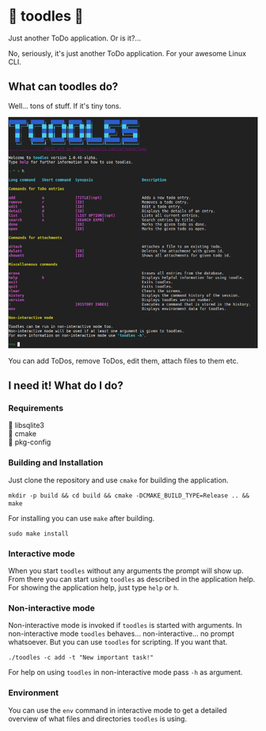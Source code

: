 # &#129412; toodles &#129412;

Just another ToDo application. Or is it?...

No, seriously, it's just another ToDo application. For your awesome Linux CLI.

## What can toodles do?

Well... tons of stuff. If it's tiny tons.

![](assets/readme_help_screenshot.png)

You can add ToDos, remove ToDos, edit them, attach files to them etc.

## I need it! What do I do?

### Requirements

&#129412; libsqlite3    
&#129412; cmake     
&#129412; pkg-config

### Building and Installation

Just clone the repository and use `cmake` for building the application.

```
mkdir -p build && cd build && cmake -DCMAKE_BUILD_TYPE=Release .. && make
```

For installing you can use `make` after building.

```
sudo make install
```

### Interactive mode

When you start `toodles` without any arguments the prompt will show up.
From there you can start using `toodles` as described in the application help. For showing the application help, just type `help` or `h`.

### Non-interactive mode

Non-interactive mode is invoked if `toodles` is started with arguments.
In non-interactive mode `toodles` behaves... non-interactive... no prompt whatsoever. But you can use `toodles` for scripting. If you want that.

```
./toodles -c add -t "New important task!"
```
For help on using `toodles` in non-interactive mode pass `-h` as argument.

### Environment

You can use the `env` command in interactive mode to get a detailed overview of what files and directories `toodles` is using.